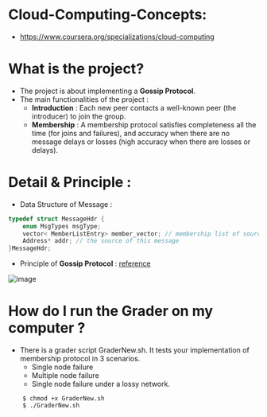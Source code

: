 # Cloud-Computing-Concepts: 
*	https://www.coursera.org/specializations/cloud-computing

# What is the project? 
*	The project is about implementing a **Gossip Protocol**.
*	The main functionalities of the project :
	* **Introduction** : 
	Each new peer contacts a well-known peer (the introducer) to join the group. 
	* **Membership** : 
	A membership protocol satisfies completeness all the time (for joins and failures), and accuracy when there are no message delays or losses (high accuracy when there are losses or delays). 
# Detail & Principle :
*	Data Structure of Message : 
```cpp
typedef struct MessageHdr {
	enum MsgTypes msgType; 
	vector< MemberListEntry> member_vector; // membership list of source
	Address* addr; // the source of this message
}MessageHdr;
```
*	Principle of **Gossip Protocol** :
[reference](https://zhuanlan.zhihu.com/p/39703992)

![image](https://github.com/kevin85421/Cloud-Computing-Concepts-Part-1/blob/master/gossip.jpg)

	

	
	
# How do I run the Grader on my computer ?
*	There is a grader script GraderNew.sh. It tests your implementation of membership protocol in 3 scenarios.
	* Single node failure
	* Multiple node failure
	* Single node failure under a lossy network.
```
	$ chmod +x GraderNew.sh
	$ ./GraderNew.sh
```
